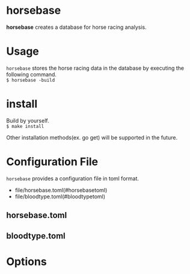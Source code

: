 horsebase
======================

**horsebase** creates a database for horse racing analysis.  

# Usage
`horsebase` stores the horse racing data in the database by executing the following command.  
`$ horsebase -build`  

# install
Build by yourself.  
`$ make install`  

Other installation methods(ex. go get) will be supported in the future.  

# Configuration File
`horsebase` provides a configuration file in toml format.
* file/horsebase.toml(#horsebasetoml)
* file/bloodtype.toml(#bloodtypetoml)

## horsebase.toml

## bloodtype.toml

# Options
